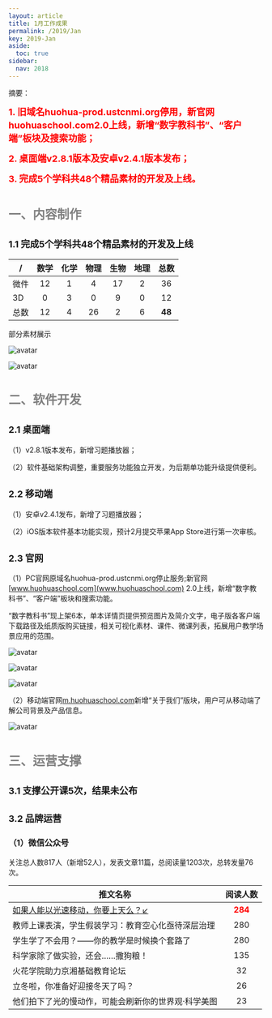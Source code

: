 ```yaml
---
layout: article
title: 1月工作成果
permalink: /2019/Jan
key: 2019-Jan
aside:
  toc: true
sidebar:
  nav: 2018
---
```




摘要：

<bro/><bro/>

**<font size="4" color="red">1. 旧域名huohua-prod.ustcnmi.org停用，新官网huohuaschool.com2.0上线，新增“数字教科书”、“客户端”板块及搜索功能；</font>**

**<font size="4" color="red">2. 桌面端v2.8.1版本及安卓v2.4.1版本发布；</font>**

**<font size="4" color="red">3. 完成5个学科共48个精品素材的开发及上线。</font>**

# <font size="5" color="gray">一、内容制作</font>

## <font size="4" >1.1 完成5个学科共48个精品素材的开发及上线</font>

| /   |  数学  |  化学 | 物理   |  生物  |  地理 |  总数 |
|-----|:------:|:------:|:------:|:------:|:------:|:------:|
| 微件 | 12 | 1 | 4 | 17 | 2 | 36 |
| 3D | 0 | 3 | 0 | 9 | 0 | 12 |
| 总数 | 12 | 4 | 26 | 2 | 6 | **48** |

部分素材展示

![avatar](images/20190111.png)

![avatar](images/20190112.png)

# <font size="5" color="gray">二、软件开发</font>

## <font size="4" >2.1 桌面端</font>

（1）v2.8.1版本发布，新增习题播放器；

（2）软件基础架构调整，重要服务功能独立开发，为后期单功能升级提供便利。

## <font size="4" >2.2 移动端</font>
  
（1）安卓v2.4.1发布，新增了习题播放器；

（2）iOS版本软件基本功能实现，预计2月提交苹果App Store进行第一次审核。

## <font size="4" >2.3 官网</font>

（1）PC官网原域名huohua-prod.ustcnmi.org停止服务;新官网[www.huohuaschool.com](www.huohuaschool.com) 2.0上线，新增“数字教科书”、“客户端”板块和搜索功能。

“数字教科书”现上架6本，单本详情页提供预览图片及简介文字，电子版各客户端下载路径及纸质版购买链接，相关可视化素材、课件、微课列表，拓展用户教学场景应用的范围。

![avatar](images/20190123.png)

![avatar](images/20190126.png)

![avatar](images/20190124.png)

（2）移动端官网[m.huohuaschool.com](m.huohuaschool.com)新增“关于我们”版块，用户可从移动端了解公司背景及产品信息。

![avatar](images/20190125.png)

# <font size="5" color="gray">三、运营支撑</font>

## <font size="4" >3.1 支撑公开课5次，结果未公布</font>



## <font size="4" >3.2 品牌运营</font>

### <font size="3" >（1）微信公众号</font>

关注总人数817人（新增52人），发表文章11篇，总阅读量1203次，总转发量76次。

| 推文名称 |  阅读人数  | 
|-------------|:------:|
|[如果人能以光速移动，你要上天么？↙](https://mp.weixin.qq.com/s/-VsDm0fqip4HI6U7WPKc9Q)| **<font color="red">284</font>** |
|教师上课表演，学生假装学习：教育空心化亟待深层治理| 280 |
|学生学了不会用？——你的教学是时候换个套路了| 280 |
|科学家除了做实验，还会……撒狗粮！| 135 |
|火花学院助力京湘基础教育论坛| 32 |
|立冬啦，你准备好迎接冬天了吗？| 26 |
|他们拍下了光的慢动作，可能会刷新你的世界观·科学美图| 23 |

